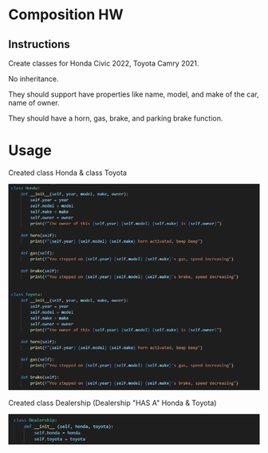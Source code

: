 # Composition HW

## Instructions
Create classes for Honda Civic 2022, Toyota Camry 2021.

No inheritance.

They should support have properties like name, model, and make of the car, name of owner.

They should have a horn, gas, brake, and parking brake function.

# Usage
Created class Honda & class Toyota

![class Honda and class Toyota](https://raw.githubusercontent.com/johnnylieu/py_composition_hw/main/screenshots/class%20Honda%20and%20Toyota.bmp?token=GHSAT0AAAAAABSOHRVTER2RES47XOIVU7KKYRNGVHQ "class Honda and class Toyota")

Created class Dealership (Dealership "HAS A" Honda & Toyota)

![class Dealdership](https://raw.githubusercontent.com/johnnylieu/py_composition_hw/main/screenshots/class%20Dealership.bmp?token=GHSAT0AAAAAABSOHRVTCG3KTTD64TENKXSUYRNGWLQ "class Dealership")